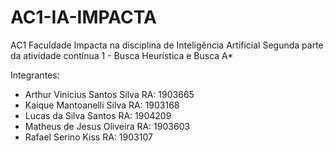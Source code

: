 # AC1-IA-IMPACTA
AC1 Faculdade Impacta na disciplina de Inteligência Artificial
Segunda parte da atividade contínua 1 - Busca Heurística e Busca A*

Integrantes:
- Arthur Vinicius Santos Silva    RA: 1903665
- Kaique Mantoanelli Silva        RA: 1903168
- Lucas da Silva Santos           RA: 1904209
- Matheus de Jesus Oliveira       RA: 1903603
- Rafael Serino Kiss              RA: 1903107

